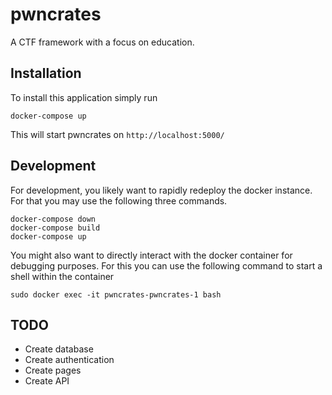 # pwncrates
A CTF framework with a focus on education.


## Installation
To install this application simply run
```commandline
docker-compose up
```
This will start pwncrates on `http://localhost:5000/`

## Development
For development, you likely want to rapidly redeploy the docker
instance. For that you may use the following three commands.
```commandline
docker-compose down
docker-compose build
docker-compose up
```

You might also want to directly interact with the docker container for
debugging purposes. For this you can use the following command to start a
shell within the container
```commandline
sudo docker exec -it pwncrates-pwncrates-1 bash
```

## TODO
- Create database
- Create authentication
- Create pages
- Create API
